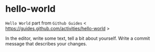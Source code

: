 # hello-world
`Hello World` part from `Github Guides` < https://guides.github.com/activities/hello-world >

In the editor, write some text, tell a bit about yourself.
Write a commit message that describes your changes.
